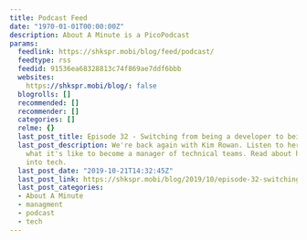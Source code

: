 ```yaml
---
title: Podcast Feed
date: "1970-01-01T00:00:00Z"
description: About A Minute is a PicoPodcast
params:
  feedlink: https://shkspr.mobi/blog/feed/podcast/
  feedtype: rss
  feedid: 91536ea68328813c74f869ae7ddf6bbb
  websites:
    https://shkspr.mobi/blog/: false
  blogrolls: []
  recommended: []
  recommender: []
  categories: []
  relme: {}
  last_post_title: Episode 32 - Switching from being a developer to being a manager
  last_post_description: We're back again with Kim Rowan. Listen to her thoughts about
    what it's like to become a manager of technical teams. Read about how she got
    into tech.
  last_post_date: "2019-10-21T14:32:45Z"
  last_post_link: https://shkspr.mobi/blog/2019/10/episode-32-switching-from-being-a-developer-to-being-a-manager/
  last_post_categories:
  - About A Minute
  - managment
  - podcast
  - tech
---
```

